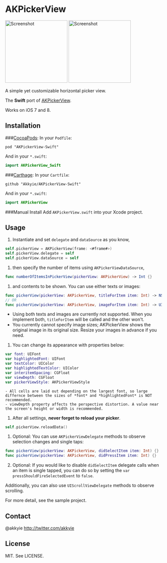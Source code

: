 AKPickerView
============

<img src="./Screenshot.gif" width="200" alt="Screenshot" />
<img src="./Screenshot2.gif" width="200" alt="Screenshot" />

A simple yet customizable horizontal picker view.

The __Swift__ port of [AKPickerView](https://github.com/Akkyie/AKPickerView).

Works on iOS 7 and 8.

Installation
------------

###[CocoaPods](http://cocoapods.org/):
In your `Podfile`:
```
pod "AKPickerView-Swift"
```
And in your `*.swift`:
```swift
import AKPickerView_Swift
```

###[Carthage](https://github.com/Carthage/Carthage):
In your `Cartfile`:
```
github "Akkyie/AKPickerView-Swift"
```
And in your `*.swift`:
```swift
import AKPickerView
```

###Manual Install
Add `AKPickerView.swift` into your Xcode project.

Usage
-----

1. Instantiate and set `delegate` and `dataSource` as you know,

  ```swift
  self.pickerView = AKPickerView(frame: <#frame#>)
  self.pickerView.delegate = self
  self.pickerView.dataSource = self
  ```

1. then specify the number of items using `AKPickerViewDataSource`,
  ```swift
  func numberOfItemsInPickerView(pickerView: AKPickerView) -> Int {}
  ```
	
1. and contents to be shown. You can use either texts or images:
  ```swift
  func pickerView(pickerView: AKPickerView, titleForItem item: Int) -> NSString {}
  // OR
  func pickerView(pickerView: AKPickerView, imageForItem item: Int) -> UIImage {}
  ```
	
  - Using both texts and images are currently not supported. When you implement both, `titleForItem` will be called and the other won't. 
  - You currently cannot specify image sizes; AKPickerView shows the original image in its original size. Resize your images in advance if you need.

1. You can change its appearance with properties below:

  ```swift
  var font: UIFont
  var highlightedFont: UIFont
  var textColor: UIColor
  var highlightedTextColor: UIColor
  var interitemSpacing: CGFloat
  var viewDepth: CGFloat
  var pickerViewStyle: AKPickerViewStyle
  ```
  
    - All cells are laid out depending on the largest font, so large differnce between the sizes of *font* and *highlightedFont* is NOT recommended.  
    - viewDepth property affects the perspective distortion. A value near the screen's height or width is recommended.

1. After all settings, **never forget to reload your picker**.
  ```swift
  self.pickerView.reloadData()
  ```

1. Optional: You can use `AKPickerViewDelegate` methods to observe selection changes and single taps:
  ```swift
  func pickerView(pickerView: AKPickerView, didSelectItem item: Int) {}
  func pickerView(pickerView: AKPickerView, didPressItem item: Int) {}
  ```
2. Optional: If you would like to disable `didSelectItem` delegate calls when an item is single tapped, you can do so by setting the `var pressShouldFireSelectedEvent` to `false`.

Additionally, you can also use `UIScrollViewDelegate` methods to observe scrolling.

For more detail, see the sample project.

Contact
-------

@akkyie http://twitter.com/akkyie

License
-------
MIT. See LICENSE.
